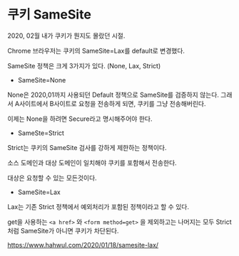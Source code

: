 # 쿠키 SameSite



2020, 02월 내가 쿠키가 뭔지도 몰랐던 시절.

Chrome 브라우저는 쿠키의 SameSite=Lax를 default로 변경했다.



SameSite 정책은 크게 3가지가 있다. (None, Lax, Strict)

- SameSite=None

None은 2020,01까지 사용되던 Default 정책으로 SameSite를 검증하지 않는다. 그래서 A사이트에서 B사이트로 요청을 전송하게 되면, 쿠키를 그냥 전송해버린다.

이제는 None을 하려면 Secure라고 명시해주어야 한다.

- SameSte=Strict

Strict는 쿠키의 SameSite 검사를 강하게 제한하는 정책이다.

소스 도메인과 대상 도메인이 일치해야 쿠키를 포함해서 전송한다.

대상은 요청할 수 있는 모든것이다.

- SameSite=Lax

Lax는 기존 Strict 정책에서 예외처리가 포함된 정책이라고 할 수 있다.

get을 사용하는 `<a href>` 와 `<form method=get>` 을 제외하고는 나머지는 모두 Strict처럼 SameSite가 아니면 쿠키가 차단된다.



https://www.hahwul.com/2020/01/18/samesite-lax/

